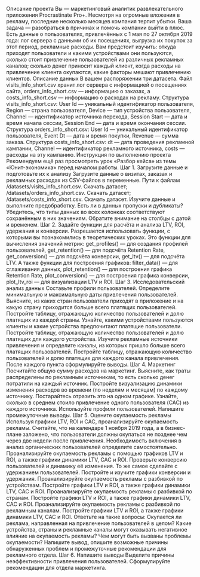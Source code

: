 Описание проекта
Вы — маркетинговый аналитик развлекательного приложения Procrastinate Pro+. Несмотря на огромные вложения в рекламу, последние несколько месяцев компания терпит убытки. Ваша задача — разобраться в причинах и помочь компании выйти в плюс.
Есть данные о пользователях, привлечённых с 1 мая по 27 октября 2019 года:
лог сервера с данными об их посещениях,
выгрузка их покупок за этот период,
рекламные расходы.
Вам предстоит изучить:
откуда приходят пользователи и какими устройствами они пользуются,
сколько стоит привлечение пользователей из различных рекламных каналов;
сколько денег приносит каждый клиент,
когда расходы на привлечение клиента окупаются,
какие факторы мешают привлечению клиентов.
Описание данных
В вашем распоряжении три датасета. Файл visits_info_short.csv хранит лог сервера с информацией о посещениях сайта, orders_info_short.csv — информацию о заказах, а costs_info_short.csv — информацию о расходах на рекламу.
Структура visits_info_short.csv:
User Id — уникальный идентификатор пользователя,
Region — страна пользователя,
Device — тип устройства пользователя,
Channel — идентификатор источника перехода,
Session Start — дата и время начала сессии,
Session End — дата и время окончания сессии.
Структура orders_info_short.csv:
User Id — уникальный идентификатор пользователя,
Event Dt — дата и время покупки,
Revenue — сумма заказа.
Структура costs_info_short.csv:
dt — дата проведения рекламной кампании,
Channel — идентификатор рекламного источника,
costs — расходы на эту кампанию.
Инструкция по выполнению проекта
Рекомендуем ещё раз просмотреть урок «Разбор кейса» из темы «Юнит-экономика» перед началом работы.
Шаг 1. Загрузите данные и подготовьте их к анализу
Загрузите данные о визитах, заказах и рекламных расходах из CSV-файлов в переменные.
Пути к файлам
/datasets/visits_info_short.csv. Скачать датасет;
/datasets/orders_info_short.csv. Скачать датасет;
/datasets/costs_info_short.csv. Скачать датасет.
Изучите данные и выполните предобработку. Есть ли в данных пропуски и дубликаты? Убедитесь, что типы данных во всех колонках соответствуют сохранённым в них значениям. Обратите внимание на столбцы с датой и временем.
Шаг 2. Задайте функции для расчёта и анализа LTV, ROI, удержания и конверсии.
Разрешается использовать функции, с которыми вы познакомились в теоретических уроках.
Это функции для вычисления значений метрик:
get_profiles() — для создания профилей пользователей,
get_retention() — для подсчёта Retention Rate,
get_conversion() — для подсчёта конверсии,
get_ltv() — для подсчёта LTV.
А также функции для построения графиков:
filter_data() — для сглаживания данных,
plot_retention() — для построения графика Retention Rate,
plot_conversion() — для построения графика конверсии,
plot_ltv_roi — для визуализации LTV и ROI.
Шаг 3. Исследовательский анализ данных
Составьте профили пользователей. Определите минимальную и максимальную даты привлечения пользователей.
Выясните, из каких стран пользователи приходят в приложение и на какую страну приходится больше всего платящих пользователей. Постройте таблицу, отражающую количество пользователей и долю платящих из каждой страны.
Узнайте, какими устройствами пользуются клиенты и какие устройства предпочитают платящие пользователи. Постройте таблицу, отражающую количество пользователей и долю платящих для каждого устройства.
Изучите рекламные источники привлечения и определите каналы, из которых пришло больше всего платящих пользователей. Постройте таблицу, отражающую количество пользователей и долю платящих для каждого канала привлечения.
После каждого пункта сформулируйте выводы.
Шаг 4. Маркетинг
Посчитайте общую сумму расходов на маркетинг.
Выясните, как траты распределены по рекламным источникам, то есть сколько денег потратили на каждый источник.
Постройте визуализацию динамики изменения расходов во времени (по неделям и месяцам) по каждому источнику. Постарайтесь отразить это на одном графике.
Узнайте, сколько в среднем стоило привлечение одного пользователя (CAC) из каждого источника. Используйте профили пользователей.
Напишите промежуточные выводы.
Шаг 5. Оцените окупаемость рекламы
Используя графики LTV, ROI и CAC, проанализируйте окупаемость рекламы. Считайте, что на календаре 1 ноября 2019 года, а в бизнес-плане заложено, что пользователи должны окупаться не позднее чем через две недели после привлечения. Необходимость включения в анализ органических пользователей определите самостоятельно.
Проанализируйте окупаемость рекламы c помощью графиков LTV и ROI, а также графики динамики LTV, CAC и ROI.
Проверьте конверсию пользователей и динамику её изменения. То же самое сделайте с удержанием пользователей. Постройте и изучите графики конверсии и удержания.
Проанализируйте окупаемость рекламы с разбивкой по устройствам. Постройте графики LTV и ROI, а также графики динамики LTV, CAC и ROI.
Проанализируйте окупаемость рекламы с разбивкой по странам. Постройте графики LTV и ROI, а также графики динамики LTV, CAC и ROI.
Проанализируйте окупаемость рекламы с разбивкой по рекламным каналам. Постройте графики LTV и ROI, а также графики динамики LTV, CAC и ROI.
Ответьте на такие вопросы:
Окупается ли реклама, направленная на привлечение пользователей в целом?
Какие устройства, страны и рекламные каналы могут оказывать негативное влияние на окупаемость рекламы?
Чем могут быть вызваны проблемы окупаемости?
Напишите вывод, опишите возможные причины обнаруженных проблем и промежуточные рекомендации для рекламного отдела.
Шаг 6. Напишите выводы
Выделите причины неэффективности привлечения пользователей.
Сформулируйте рекомендации для отдела маркетинга.
